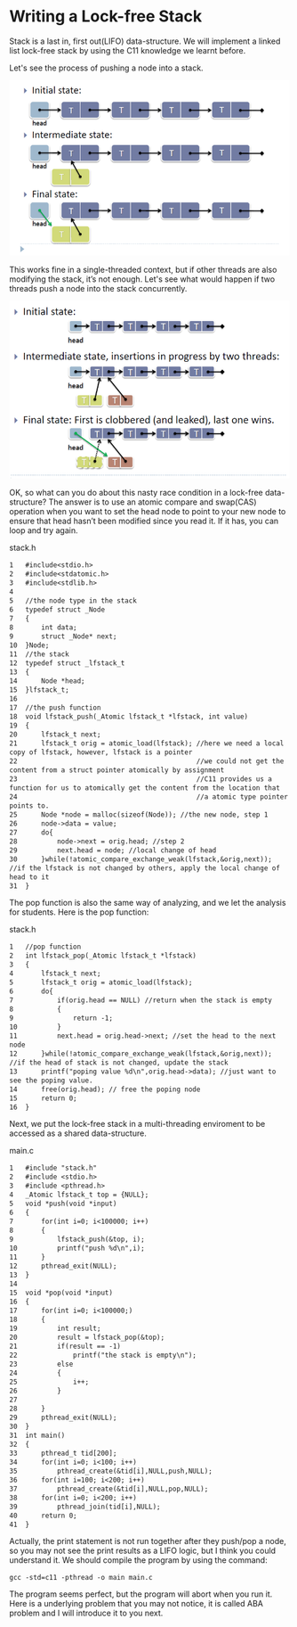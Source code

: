 # Writing a Lock-free Stack

Stack is a last in, first out\(LIFO\) data-structure. We will implement a linked list lock-free stack by using the C11 knowledge we learnt before.

Let's see the process of pushing a node into a stack.

![](/assets/import.png)

This works fine in a single-threaded context, but if other threads are also modifying the stack, it’s not enough. Let's see what would happen if two threads push a node into the stack concurrently.

![](/assets/stack_error.png)

OK, so what can you do about this nasty race condition in a lock-free data-structure? The answer is to use an atomic compare and swap\(CAS\) operation when you want to set the head node to point to your new node to ensure that head hasn’t been modified since you read it. If it has, you can loop and try again.

stack.h

```
1   #include<stdio.h>
2   #include<stdatomic.h>
3   #include<stdlib.h>
4  
5   //the node type in the stack
6   typedef struct _Node
7   {
8       int data;
9       struct _Node* next;
10  }Node;
11  //the stack
12  typedef struct _lfstack_t
13  {
14      Node *head;
15  }lfstack_t;
16 
17  //the push function
18  void lfstack_push(_Atomic lfstack_t *lfstack, int value)
19  {
20      lfstack_t next;
21      lfstack_t orig = atomic_load(lfstack); //here we need a local copy of lfstack, however, lfstack is a pointer
22                                             //we could not get the content from a struct pointer atomically by assignment
23                                             //C11 provides us a function for us to atomically get the content from the location that 
24                                             //a atomic type pointer points to.
25      Node *node = malloc(sizeof(Node)); //the new node, step 1
26      node->data = value;
27      do{
28          node->next = orig.head; //step 2
29          next.head = node; //local change of head
30      }while(!atomic_compare_exchange_weak(lfstack,&orig,next)); //if the lfstack is not changed by others, apply the local change of head to it
31  }
```

The pop function is also the same way of analyzing, and we let the analysis for students. Here is the pop function:

stack.h

```
1   //pop function
2   int lfstack_pop(_Atomic lfstack_t *lfstack)
3   {
4       lfstack_t next;
5       lfstack_t orig = atomic_load(lfstack);
6       do{
7           if(orig.head == NULL) //return when the stack is empty
8           {
9               return -1;
10          }
11          next.head = orig.head->next; //set the head to the next node
12      }while(!atomic_compare_exchange_weak(lfstack,&orig,next)); //if the head of stack is not changed, update the stack
13      printf("poping value %d\n",orig.head->data); //just want to see the poping value.
14      free(orig.head); // free the poping node
15      return 0;
16  }
```

Next, we put the lock-free stack in a multi-threading enviroment to be accessed as a shared data-structure.

main.c

```
1   #include "stack.h"
2   #include <stdio.h>
3   #include <pthread.h>
4   _Atomic lfstack_t top = {NULL};
5   void *push(void *input)
6   {
7       for(int i=0; i<100000; i++)
8       {
9           lfstack_push(&top, i);
10          printf("push %d\n",i);
11      }    
12      pthread_exit(NULL);
13  }
14
15  void *pop(void *input)
16  {
17      for(int i=0; i<100000;)
18      {
19          int result;
20          result = lfstack_pop(&top);
21          if(result == -1)
22              printf("the stack is empty\n");
23          else
24          {
25              i++;
26          }
27
28      }
29      pthread_exit(NULL);
30  }
31  int main()
32  {
33      pthread_t tid[200];
34      for(int i=0; i<100; i++)
35          pthread_create(&tid[i],NULL,push,NULL);
36      for(int i=100; i<200; i++)
37          pthread_create(&tid[i],NULL,pop,NULL);
38      for(int i=0; i<200; i++)
39          pthread_join(tid[i],NULL);  
40      return 0;
41  }
```

Actually, the print statement is not run together after they push/pop a node, so you may not see the print results as a LIFO logic, but I think you could understand it. We should compile the program by using the command:

```
gcc -std=c11 -pthread -o main main.c
```

The program seems perfect, but the program will abort when you run it. Here is a underlying problem that you may not notice, it is called ABA problem and I will introduce it to you next.

